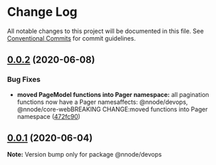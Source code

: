 # Change Log

All notable changes to this project will be documented in this file.
See [Conventional Commits](https://conventionalcommits.org) for commit guidelines.

## [0.0.2](https://github.com/nativecode-dev/nativenode/compare/@nnode/devops@0.0.1...@nnode/devops@0.0.2) (2020-06-08)


### Bug Fixes

* **moved PageModel functions into Pager namespace:** all pagination functions now have a Pager namesaffects: @nnode/devops, @nnode/core-webBREAKING CHANGE:moved functions into Pager namespace ([472fc90](https://github.com/nativecode-dev/nativenode/commit/472fc907a3315c57c4f379ca12d928749d7f794f))





## [0.0.1](https://github.com/nativecode-dev/nativenode/compare/@nnode/devops@0.0.1-next.2...@nnode/devops@0.0.1) (2020-06-04)

**Note:** Version bump only for package @nnode/devops
